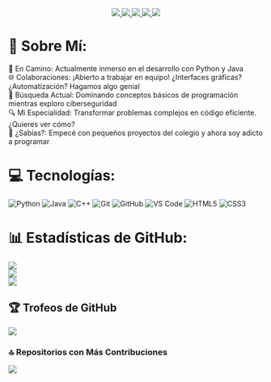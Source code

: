 
<p align="center">
  <!-- Mantengo todos tus badges exactamente como los tienes -->
  <a href="https://www.linkedin.com/in/yarley-perez-2a8b87352">
    <img src="https://img.shields.io/badge/LinkedIn-0077B5?style=for-the-badge&logo=linkedin&logoColor=white">
  </a>
  <a href="https://x.com/dev_perez23">
    <img src="https://img.shields.io/badge/Twitter-1DA1F2?style=for-the-badge&logo=twitter&logoColor=white">
  </a>
  <a href="https://www.instagram.com/dev_perez23/">
    <img src="https://img.shields.io/badge/Instagram-E4405F?style=for-the-badge&logo=instagram&logoColor=white">
  </a>
  <a href="https://github.com/devperez08">
    <img src="https://img.shields.io/badge/GitHub-181717?style=for-the-badge&logo=github&logoColor=white">
  </a>
  <a href="https://mail.google.com/mail/?view=cm&fs=1&to=yarleyperez0831@gmail.com&su=Contacto%20desde%20GitHub&body=Hola%20Yarley">
    <img src="https://img.shields.io/badge/Gmail-D14836?style=for-the-badge&logo=gmail&logoColor=white">
  </a>
</p>

# 💫 Sobre Mí:
🚀 En Camino: Actualmente inmerso en el desarrollo con Python y Java<br>
🌐 Colaboraciones: ¡Abierto a trabajar en equipo! ¿Interfaces gráficas? ¿Automatización? Hagamos algo genial<br>
📘 Búsqueda Actual: Dominando conceptos básicos de programación mientras exploro ciberseguridad<br>
🔍 Mi Especialidad: Transformar problemas complejos en código eficiente. ¿Quieres ver cómo?<br>
🌟 ¿Sabías?: Empecé con pequeños proyectos del colegio y ahora soy adicto a programar


# 💻 Tecnologías:
![Python](https://img.shields.io/badge/python-3670A0?style=for-the-badge&logo=python&logoColor=ffdd54) 
![Java](https://img.shields.io/badge/java-%23ED8B00.svg?style=for-the-badge&logo=openjdk&logoColor=white) 
![C++](https://img.shields.io/badge/c++-%2300599C.svg?style=for-the-badge&logo=c%2B%2B&logoColor=white)
![Git](https://img.shields.io/badge/git-%23F05033.svg?style=for-the-badge&logo=git&logoColor=white)
![GitHub](https://img.shields.io/badge/github-%23121011.svg?style=for-the-badge&logo=github&logoColor=white)
![VS Code](https://img.shields.io/badge/VS%20Code-0078d7.svg?style=for-the-badge&logo=visual-studio-code&logoColor=white)
![HTML5](https://img.shields.io/badge/html5-%23E34F26.svg?style=for-the-badge&logo=html5&logoColor=white)
![CSS3](https://img.shields.io/badge/css3-%231572B6.svg?style=for-the-badge&logo=css3&logoColor=white)

# 📊 Estadísticas de GitHub:
![](https://github-readme-stats.vercel.app/api?username=devperez08&theme=dark&hide_border=false&include_all_commits=false&count_private=false)<br/>
![](https://github-readme-streak-stats.herokuapp.com/?user=devperez08&theme=dark&hide_border=false)<br/>
![](https://github-readme-stats.vercel.app/api/top-langs/?username=devperez08&theme=dark&hide_border=false&include_all_commits=false&count_private=false&layout=compact)

## 🏆 Trofeos de GitHub
![](https://github-profile-trophy.vercel.app/?username=devperez08&theme=onedark&no-frame=true&no-bg=false&margin-w=4)

### 🔝 Repositorios con Más Contribuciones
![](https://github-contributor-stats.vercel.app/api?username=devperez08&limit=5&theme=tokyonight&combine_all_yearly_contributions=true)

